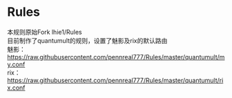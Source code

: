 # Rules
本规则原始Fork lhie1/Rules  
目前制作了quantumult的规则，设置了魅影及rix的默认路由  
魅影：https://raw.githubusercontent.com/pennreal777/Rules/master/quantumult/my.conf  
rix：https://raw.githubusercontent.com/pennreal777/Rules/master/quantumult/rix.conf  


